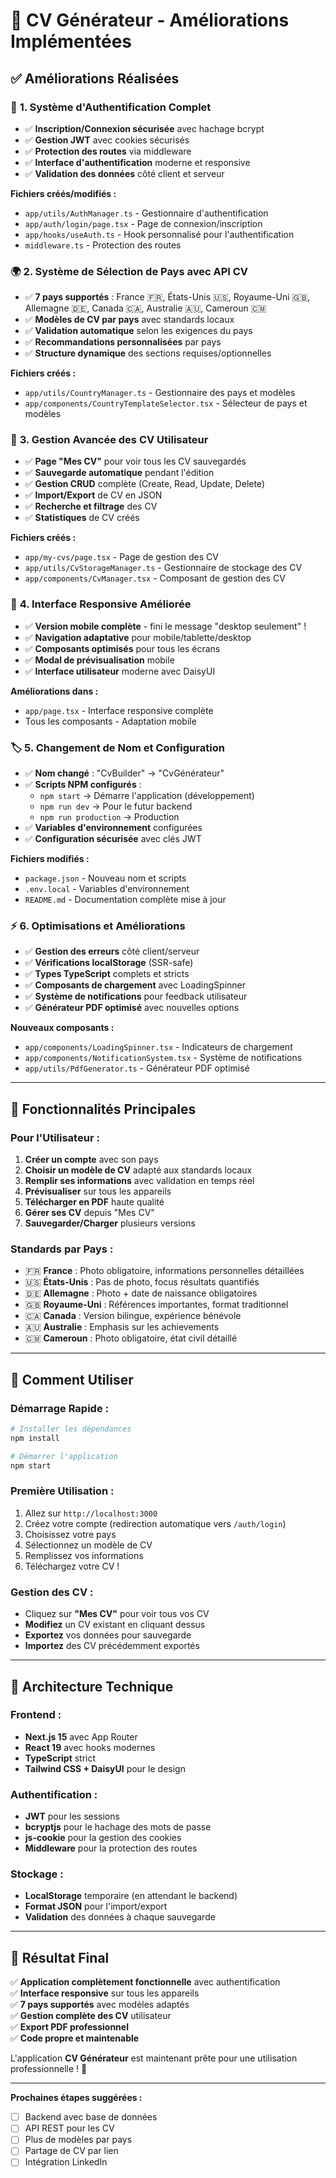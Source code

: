 # 🚀 CV Générateur - Améliorations Implémentées

## ✅ **Améliorations Réalisées**

### 🔐 **1. Système d'Authentification Complet**
- ✅ **Inscription/Connexion sécurisée** avec hachage bcrypt
- ✅ **Gestion JWT** avec cookies sécurisés 
- ✅ **Protection des routes** via middleware
- ✅ **Interface d'authentification** moderne et responsive
- ✅ **Validation des données** côté client et serveur

**Fichiers créés/modifiés :**
- `app/utils/AuthManager.ts` - Gestionnaire d'authentification
- `app/auth/login/page.tsx` - Page de connexion/inscription
- `app/hooks/useAuth.ts` - Hook personnalisé pour l'authentification
- `middleware.ts` - Protection des routes

### 🌍 **2. Système de Sélection de Pays avec API CV**
- ✅ **7 pays supportés** : France 🇫🇷, États-Unis 🇺🇸, Royaume-Uni 🇬🇧, Allemagne 🇩🇪, Canada 🇨🇦, Australie 🇦🇺, Cameroun 🇨🇲
- ✅ **Modèles de CV par pays** avec standards locaux
- ✅ **Validation automatique** selon les exigences du pays
- ✅ **Recommandations personnalisées** par pays
- ✅ **Structure dynamique** des sections requises/optionnelles

**Fichiers créés :**
- `app/utils/CountryManager.ts` - Gestionnaire des pays et modèles
- `app/components/CountryTemplateSelector.tsx` - Sélecteur de pays et modèles

### 📁 **3. Gestion Avancée des CV Utilisateur**
- ✅ **Page "Mes CV"** pour voir tous les CV sauvegardés
- ✅ **Sauvegarde automatique** pendant l'édition
- ✅ **Gestion CRUD** complète (Create, Read, Update, Delete)
- ✅ **Import/Export** de CV en JSON
- ✅ **Recherche et filtrage** des CV
- ✅ **Statistiques** de CV créés

**Fichiers créés :**
- `app/my-cvs/page.tsx` - Page de gestion des CV
- `app/utils/CvStorageManager.ts` - Gestionnaire de stockage des CV
- `app/components/CvManager.tsx` - Composant de gestion des CV

### 📱 **4. Interface Responsive Améliorée**
- ✅ **Version mobile complète** - fini le message "desktop seulement" !
- ✅ **Navigation adaptative** pour mobile/tablette/desktop  
- ✅ **Composants optimisés** pour tous les écrans
- ✅ **Modal de prévisualisation** mobile
- ✅ **Interface utilisateur** moderne avec DaisyUI

**Améliorations dans :**
- `app/page.tsx` - Interface responsive complète
- Tous les composants - Adaptation mobile

### 🏷️ **5. Changement de Nom et Configuration**
- ✅ **Nom changé** : "CvBuilder" → "CvGénérateur"  
- ✅ **Scripts NPM configurés** :
  - `npm start` → Démarre l'application (développement)
  - `npm run dev` → Pour le futur backend
  - `npm run production` → Production
- ✅ **Variables d'environnement** configurées
- ✅ **Configuration sécurisée** avec clés JWT

**Fichiers modifiés :**
- `package.json` - Nouveau nom et scripts
- `.env.local` - Variables d'environnement
- `README.md` - Documentation complète mise à jour

### ⚡ **6. Optimisations et Améliorations**
- ✅ **Gestion des erreurs** côté client/serveur
- ✅ **Vérifications localStorage** (SSR-safe)
- ✅ **Types TypeScript** complets et stricts
- ✅ **Composants de chargement** avec LoadingSpinner
- ✅ **Système de notifications** pour feedback utilisateur
- ✅ **Générateur PDF optimisé** avec nouvelles options

**Nouveaux composants :**
- `app/components/LoadingSpinner.tsx` - Indicateurs de chargement
- `app/components/NotificationSystem.tsx` - Système de notifications
- `app/utils/PdfGenerator.ts` - Générateur PDF optimisé

---

## 🎯 **Fonctionnalités Principales**

### **Pour l'Utilisateur :**
1. **Créer un compte** avec son pays
2. **Choisir un modèle de CV** adapté aux standards locaux
3. **Remplir ses informations** avec validation en temps réel
4. **Prévisualiser** sur tous les appareils
5. **Télécharger en PDF** haute qualité
6. **Gérer ses CV** depuis "Mes CV"
7. **Sauvegarder/Charger** plusieurs versions

### **Standards par Pays :**
- 🇫🇷 **France** : Photo obligatoire, informations personnelles détaillées
- 🇺🇸 **États-Unis** : Pas de photo, focus résultats quantifiés
- 🇩🇪 **Allemagne** : Photo + date de naissance obligatoires
- 🇬🇧 **Royaume-Uni** : Références importantes, format traditionnel
- 🇨🇦 **Canada** : Version bilingue, expérience bénévole
- 🇦🇺 **Australie** : Emphasis sur les achievements
- 🇨🇲 **Cameroun** : Photo obligatoire, état civil détaillé

---

## 🚀 **Comment Utiliser**

### **Démarrage Rapide :**
```bash
# Installer les dépendances
npm install

# Démarrer l'application
npm start
```

### **Première Utilisation :**
1. Allez sur `http://localhost:3000`
2. Créez votre compte (redirection automatique vers `/auth/login`)
3. Choisissez votre pays
4. Sélectionnez un modèle de CV
5. Remplissez vos informations
6. Téléchargez votre CV !

### **Gestion des CV :**
- Cliquez sur **"Mes CV"** pour voir tous vos CV
- **Modifiez** un CV existant en cliquant dessus
- **Exportez** vos données pour sauvegarde
- **Importez** des CV précédemment exportés

---

## 🔧 **Architecture Technique**

### **Frontend :**
- **Next.js 15** avec App Router
- **React 19** avec hooks modernes  
- **TypeScript** strict
- **Tailwind CSS + DaisyUI** pour le design

### **Authentification :**
- **JWT** pour les sessions
- **bcryptjs** pour le hachage des mots de passe
- **js-cookie** pour la gestion des cookies
- **Middleware** pour la protection des routes

### **Stockage :**
- **LocalStorage** temporaire (en attendant le backend)
- **Format JSON** pour l'import/export
- **Validation** des données à chaque sauvegarde

---

## 🎉 **Résultat Final**

✅ **Application complètement fonctionnelle** avec authentification  
✅ **Interface responsive** sur tous les appareils  
✅ **7 pays supportés** avec modèles adaptés  
✅ **Gestion complète des CV** utilisateur  
✅ **Export PDF professionnel**  
✅ **Code propre et maintenable**

L'application **CV Générateur** est maintenant prête pour une utilisation professionnelle ! 🚀

---

**Prochaines étapes suggérées :**
- [ ] Backend avec base de données
- [ ] API REST pour les CV  
- [ ] Plus de modèles par pays
- [ ] Partage de CV par lien
- [ ] Intégration LinkedIn

